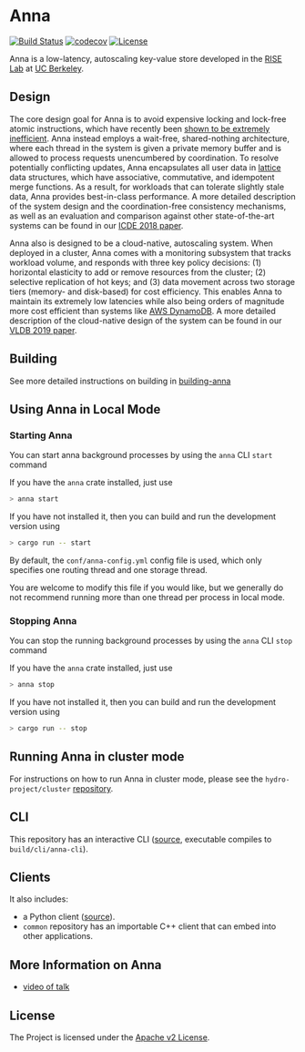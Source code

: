 # Anna

[![Build Status](https://travis-ci.com/hydro-project/anna.svg?branch=master)](https://travis-ci.com/andrewdavidmackenzie/anna)
[![codecov](https://codecov.io/gh/hydro-project/anna/branch/master/graph/badge.svg)](https://codecov.io/gh/andrewdavidmackenzie/anna)
[![License](https://img.shields.io/badge/license-Apache--2.0-blue.svg)](https://opensource.org/licenses/Apache-2.0)

Anna is a low-latency, autoscaling key-value store developed in the [RISE Lab](https://rise.cs.berkeley.edu) at [UC Berkeley](https://berkeley.edu). 

## Design

The core design goal for Anna is to avoid expensive locking and lock-free atomic instructions, 
which have recently been [shown to be extremely inefficient](http://www.jmfaleiro.com/pubs/latch-free-cidr2017.pdf). 
Anna instead employs a wait-free, shared-nothing architecture, where each thread in the system is given a private memory 
buffer and is allowed to process requests unencumbered by coordination. To resolve potentially conflicting updates, 
Anna encapsulates all user data in [lattice](https://en.wikipedia.org/wiki/Lattice_(order)) data structures, which have 
associative, commutative, and idempotent merge functions. As a result, for workloads that can tolerate slightly stale 
data, Anna provides best-in-class performance. A more detailed description of the system design and the coordination-free 
consistency mechanisms, as well as an evaluation and comparison against other state-of-the-art systems can be found 
in our [ICDE 2018 paper](http://db.cs.berkeley.edu/jmh/papers/anna_ieee18.pdf).

Anna also is designed to be a cloud-native, autoscaling system. When deployed in a cluster, 
Anna comes with a monitoring subsystem that tracks workload volume, and responds with three key policy decisions: 
(1) horizontal elasticity to add or remove resources from the cluster; (2) selective replication of hot keys; and 
(3) data movement across two storage tiers (memory- and disk-based) for cost efficiency. This enables Anna to maintain 
its extremely low latencies while also being orders of magnitude more cost efficient than systems like 
[AWS DynamoDB](https://aws.amazon.com/dynamodb). A more detailed description of the cloud-native design of the system 
can be found in our [VLDB 2019 paper](http://www.vikrams.io/papers/anna-vldb19.pdf).

## Building

See more detailed instructions on building in [building-anna](docs/building-anna.md)

## Using Anna in Local Mode

### Starting Anna
You can start anna background processes by using the `anna` CLI `start` command

If you have the `anna` crate installed, just use
```bash
> anna start
```

If you have not installed it, then you can build and run the development version using
```bash
> cargo run -- start
```

By default, the `conf/anna-config.yml` config file is used, which only specifies one routing thread and one storage 
thread.

You are welcome to modify this file if you would like, but we generally do not recommend running more than one
thread per process in local mode.

### Stopping Anna

You can stop the running background processes by using the `anna` CLI `stop` command

If you have the `anna` crate installed, just use
```bash
> anna stop
```

If you have not installed it, then you can build and run the development version using
```bash
> cargo run -- stop
```

## Running Anna in cluster mode

For instructions on how to run Anna in cluster mode, please see the `hydro-project/cluster`
[repository](https://github.com/hydro-project/cluster).

## CLI

This repository has an interactive CLI ([source](client/cpp/cli.cpp), executable compiles to `build/cli/anna-cli`).

## Clients
It also includes:
* a Python client ([source](client/python/anna/client.py)).
* `common` repository has an importable C++ client that can embed into other applications.

## More Information on Anna

* [video of talk](https://www.youtube.com/watch?v=9qU1zO9wCNs&t=2036s)

## License

The Project is licensed under the [Apache v2 License](LICENSE).
